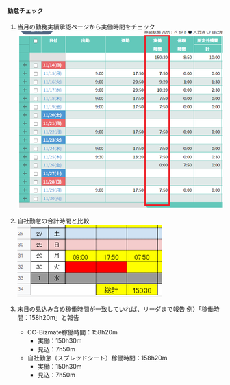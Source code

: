#### 勤怠チェック

1. 当月の勤務実績承認ページから実働時間をチェック
   ![image-20211130135916125](img\image-20211130135916125.png)

   

2. 自社勤怠の合計時間と比較
   ![image-20211130134457243](img\image-20211130134457243.png)

   

3. 末日の見込み含め稼働時間が一致していれば、リーダまで報告
   例）「稼働時間：158h20m」と報告

   - CC-Bizmate稼働時間：158h20m
     - 実働：150h30m
     - 見込：7h50m
   - 自社勤怠（スプレッドシート）稼働時間：158h20m
     - 実働：150h30m
     - 見込：7h50m

